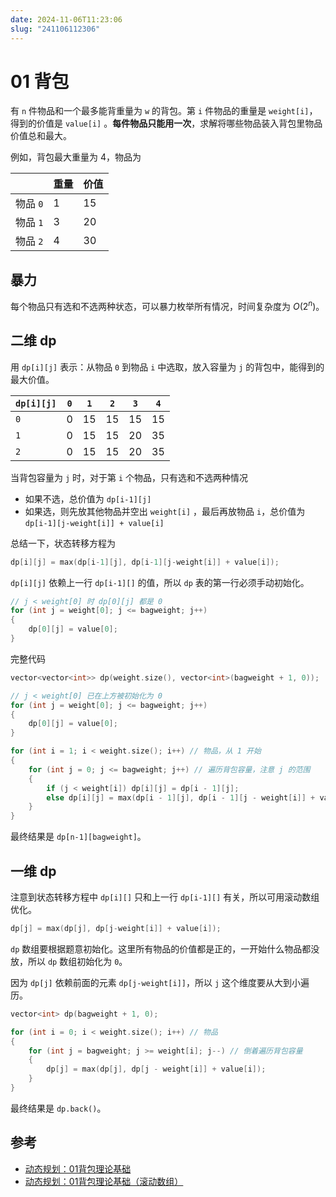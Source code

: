 ```yaml
---
date: 2024-11-06T11:23:06
slug: "241106112306"
---
```


# 01 背包

有 `n` 件物品和一个最多能背重量为 `w` 的背包。第 `i` 件物品的重量是 `weight[i]`，得到的价值是 `value[i]` 。**每件物品只能用一次**，求解将哪些物品装入背包里物品价值总和最大。

例如，背包最大重量为 4，物品为

|        | 重量  | 价值  |
| ------ | --- | --- |
| 物品 `0` | 1   | 15  |
| 物品 `1` | 3   | 20  |
| 物品 `2` | 4   | 30  |

## 暴力

每个物品只有选和不选两种状态，可以暴力枚举所有情况，时间复杂度为 $O(2^n)$。

## 二维 dp

用 `dp[i][j]` 表示：从物品 `0` 到物品 `i` 中选取，放入容量为 `j` 的背包中，能得到的最大价值。

| `dp[i][j]` | `0` | `1` | `2` | `3` | `4` |
| ---------- | --- | --- | --- | --- | --- |
| `0`        | 0   | 15  | 15  | 15  | 15  |
| `1`        | 0   | 15  | 15  | 20  | 35  |
| `2`        | 0   | 15  | 15  | 20  | 35  |

当背包容量为 `j` 时，对于第 `i` 个物品，只有选和不选两种情况

- 如果不选，总价值为 `dp[i-1][j]`
- 如果选，则先放其他物品并空出 `weight[i]` ，最后再放物品 `i`，总价值为 `dp[i-1][j-weight[i]] + value[i]`

总结一下，状态转移方程为

``` cpp
dp[i][j] = max(dp[i-1][j], dp[i-1][j-weight[i]] + value[i]);
```

`dp[i][j]` 依赖上一行 `dp[i-1][]` 的值，所以 `dp` 表的第一行必须手动初始化。

``` cpp
// j < weight[0] 时 dp[0][j] 都是 0
for (int j = weight[0]; j <= bagweight; j++)
{
    dp[0][j] = value[0];
}
```

完整代码

``` cpp
vector<vector<int>> dp(weight.size(), vector<int>(bagweight + 1, 0));

// j < weight[0] 已在上方被初始化为 0
for (int j = weight[0]; j <= bagweight; j++)
{
    dp[0][j] = value[0];
}

for (int i = 1; i < weight.size(); i++) // 物品，从 1 开始
{
    for (int j = 0; j <= bagweight; j++) // 遍历背包容量，注意 j 的范围
    {
        if (j < weight[i]) dp[i][j] = dp[i - 1][j];
        else dp[i][j] = max(dp[i - 1][j], dp[i - 1][j - weight[i]] + value[i]);
    }
}
```

最终结果是 `dp[n-1][bagweight]`。

## 一维 dp

注意到状态转移方程中 `dp[i][]` 只和上一行 `dp[i-1][]` 有关，所以可用滚动数组优化。

``` cpp
dp[j] = max(dp[j], dp[j-weight[i]] + value[i]);
```

`dp` 数组要根据题意初始化。这里所有物品的价值都是正的，一开始什么物品都没放，所以 `dp` 数组初始化为 `0`。

因为 `dp[j]` 依赖前面的元素 `dp[j-weight[i]]`，所以 `j` 这个维度要从大到小遍历。

``` cpp
vector<int> dp(bagweight + 1, 0);

for (int i = 0; i < weight.size(); i++) // 物品
{
    for (int j = bagweight; j >= weight[i]; j--) // 倒着遍历背包容量
    {
        dp[j] = max(dp[j], dp[j - weight[i]] + value[i]);
    }
}
```

最终结果是 `dp.back()`。

## 参考

- [动态规划：01背包理论基础](https://programmercarl.com/%E8%83%8C%E5%8C%85%E7%90%86%E8%AE%BA%E5%9F%BA%E7%A1%8001%E8%83%8C%E5%8C%85-1.html)
- [动态规划：01背包理论基础（滚动数组）](https://programmercarl.com/%E8%83%8C%E5%8C%85%E7%90%86%E8%AE%BA%E5%9F%BA%E7%A1%8001%E8%83%8C%E5%8C%85-2.html)
